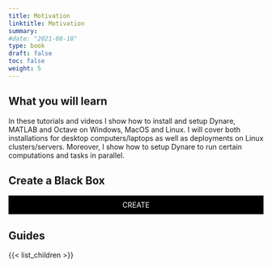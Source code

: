 ```yaml
---
title: Motivation
linktitle: Motivation
summary: 
#date: "2021-08-18"
type: book
draft: false
toc: false
weight: 5
---
```


## What you will learn
In these tutorials and videos I show how to install and setup Dynare, MATLAB and Octave on Windows, MacOS and Linux. I will cover both installations for desktop computers/laptops as well as deployments on Linux clusters/servers. Moreover, I show how to setup Dynare to run certain computations and tasks in parallel.

## Create a Black Box
<div style="background-color: black; color: white; text-align: center; padding: 10px;">
    CREATE
</div>

## Guides
{{< list_children >}}
